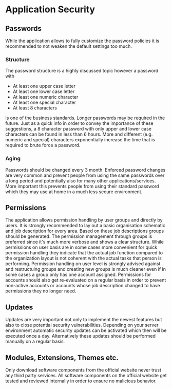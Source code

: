 # Application Security

## Passwords

While the application allows to fully customize the password policies it is recommended to not weaken the default settings too much.

### Structure

The password structure is a highly discussed topic however a password with

* At least one upper case letter
* At least one lower case letter
* At least one numeric character
* At least one special character
* At least 8 characters

is one of the business standards. Longer passwords may be required in the future. Just as a quick info in order to convey the importance of these suggestions, a 8 character password with only upper and lower case characters can be found in less than 6 hours. More and different (e.g. numeric and special) characters exponentially increase the time that is required to brute force a password.

### Aging

Passwords should be changed every 3 month. Enforced password changes are very common and prevent people from using the same passwords over a long period and potentially also for many other applications/services. More important this prevents people from using their standard password which they may use at home in a much less secure environment.

## Permissions

The application allows permission handling by user groups and directly by users. It is strongly recommended to lay out a basic organisation schematic and job description for every area. Based on these job descriptions groups should be generated. The permission management through groups is preferred since it's much more verbose and shows a clear structure. While permissions on user basis are in some cases more convenient for quick permission handling they indicate that the actual job function compared to the organization layout is not coherent with the actual tasks that person is performing. Permission handling on user level is strongly advised against and restructuing groups and creating new groups is much cleaner even if in some cases a group only has one account assigned. Permissions for accounts should also get re-evaluated on a regular basis in order to prevent non-active accounts or accounts whose job description changed to have permissions they no longer need.

## Updates

Updates are very important not only to implement the newest features but also to close potential security vulnerabilities. Depending on your server environment automatic security updates can be activated which then will be executed once a day. Alternatively these updates should be performed manually on a regular basis.

## Modules, Extensions, Themes etc.

Only download software components from the official website never trust any third party services. All software components on the official website get tested and reviewed internally in order to ensure no malicious behavior.